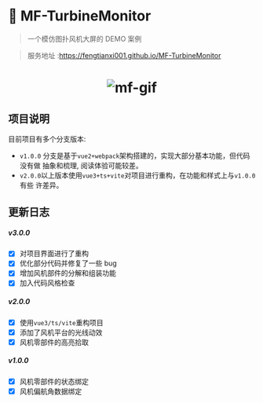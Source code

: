 # 🍪 MF-TurbineMonitor

> 一个模仿图扑风机大屏的 DEMO 案例

> 服务地址 :https://fengtianxi001.github.io/MF-TurbineMonitor

<h1 align="center">
  <img src="https://raw.githubusercontent.com/fengtianxi001/THREE-TurbineMonitor/main/screenshot/1.png" title="mf-gif">
</h1>

## 项目说明

目前项目有多个分支版本:

- `v1.0.0` 分支是基于`vue2+webpack`架构搭建的，实现大部分基本功能，但代码没有做
  抽象和梳理, 阅读体验可能较差。
- `v2.0.0`以上版本使用`vue3+ts+vite`对项目进行重构，在功能和样式上与`v1.0.0`有些
  许差异。

## 更新日志

##### v3.0.0

- [x] 对项目界面进行了重构
- [x] 优化部分代码并修复了一些 bug
- [x] 增加风机部件的分解和组装功能
- [x] 加入代码风格检查

##### v2.0.0

- [x] 使用`vue3/ts/vite`重构项目
- [x] 添加了风机平台的光线动效
- [x] 风机零部件的高亮拾取

##### v1.0.0

- [x] 风机零部件的状态绑定
- [x] 风机偏航角数据绑定
